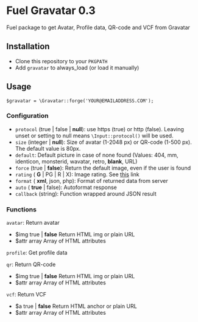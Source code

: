 Fuel Gravatar 0.3
=================

Fuel package to get Avatar, Profile data, QR-code and VCF from Gravatar

## Installation
* Clone this repository to your ````PKGPATH````
* Add ````gravatar```` to always_load (or load it manually)

## Usage
````
$gravatar = \Gravatar::forge('YOUR@EMAILADDRESS.COM');
````

### Configuration
* ````protocol```` (true | false | __null__): use https (true) or http (false). Leaving unset or setting to null means ````\Input::protocol()```` will be used.
* ````size```` (integer | __null__): Size of avatar (1-2048 px) or QR-code (1-500 px). The default value is 80px.
* ````default````: Default picture in case of none found (Values: 404, mm, identicon, monsterid, wavatar, retro, __blank__, URL)
* ````force```` (true | __false__): Return the default image, even if the user is found
* ````rating```` ( __G__ | PG | R | X): Image rating. See [this](http://hu.gravatar.com/site/implement/images/#rating) link
* ````format```` ( __xml__, json, php): Format of returned data from server
* ````auto```` ( __true__ | false): Autoformat response
* ````callback```` (string): Function wrapped around JSON result

### Functions

````avatar````: Return avatar

* $img		true | __false__		Return HTML img or plain URL
* $attr		array				Array of HTML attributes

````profile````: Get profile data

````qr````: Return QR-code

* $img		true | __false__		Return HTML img or plain URL
* $attr		array				Array of HTML attributes

````vcf````: Return VCF

* $a		true | __false__		Return HTML anchor or plain URL
* $attr		array				Array of HTML attributes